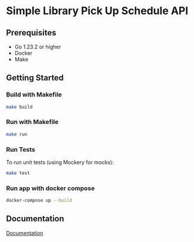 # Simple Library Pick Up Schedule API

## Prerequisites

- Go 1.23.2 or higher
- Docker
- Make

## Getting Started

### Build with Makefile

```bash
make build
```

### Run with Makefile

```bash
make run
```

### Run Tests

To run unit tests (using Mockery for mocks):

```bash
make test
```

### Run app with docker compose

```bash
docker-compose up --build
```

## Documentation

[Documentation](https://docs.google.com/document/d/1CAaS3aWjMoHfqTOYnQ6nVIY_QXYG277BbsC3LvmCcag/edit?usp=sharing)
